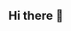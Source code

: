 ## Hi there 👋

<!--
**anjuroca85/anjuroca85** is a ✨ _special_ ✨ repository because its `README.md` (this file) appears on my GitHub profile.
*Welcome to my GitHub profile! I'm excited to share my journey into coding and development with you. Here's a bit about me:

- 🔭 I’m currently working on strengthening my coding skills.
- 🌱 I’m currently learning front-end coding from my university subjects and C++ on my own using LinkedIn courses.
- 🤝 I’m looking to collaborate on projects related to front-end coding.
- 🤔 I’m looking for help with becoming more fluent in coding. The diversity of programming languages can sometimes feel overwhelming, but I'm eager to learn!.
- 💬 Ask me about what I do for work.
- 📫 How to reach me: anjuroca85@gmail.com
- 😄 Pronouns: he/him
- ⚡ Fun fact:  While surrounded by developers, my current job is ensuring products meet high standards. However, I'm determined to transition to a developer role soon!
-->
